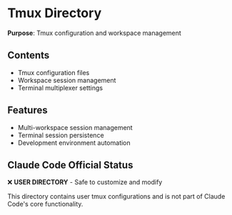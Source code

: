 # Tmux Directory

**Purpose**: Tmux configuration and workspace management

## Contents
- Tmux configuration files
- Workspace session management
- Terminal multiplexer settings

## Features
- Multi-workspace session management
- Terminal session persistence
- Development environment automation

## Claude Code Official Status
❌ **USER DIRECTORY** - Safe to customize and modify

This directory contains user tmux configurations and is not part of Claude Code's core functionality.